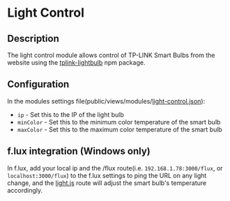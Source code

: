 # Light Control

## Description
The light control module allows control of TP-LINK Smart Bulbs from the website using the [tplink-lightbulb](https://www.npmjs.com/package/tplink-lightbulb) npm package. 

## Configuration
In the modules settings file(public/views/modules/[light-control.json](public/views/modules/light-control.json)):
- ```ip``` - Set this to the IP of the light bulb
- ```minColor``` - Set this to the minimum color temperature of the smart bulb
- ```maxColor``` - Set this to the maximum color temperature of the smart bulb

## f.lux integration (Windows only)
In f.lux, add your local ip and the /flux route(i.e. ```192.168.1.78:3000/flux```, or ```localhost:3000/flux```) to the f.lux settings to ping the URL on any light change, and the [light.js](routes/lights.js) route will adjust the smart bulb's temperature accordingly.
